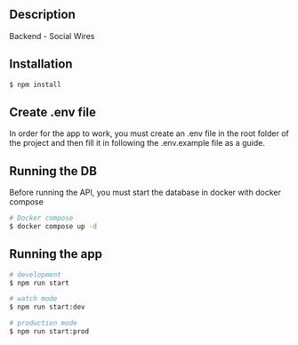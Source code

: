 ## Description

Backend - Social Wires

## Installation

```bash
$ npm install
```

## Create .env file

In order for the app to work, you must create an .env file in the root folder of the project and then fill it in following the .env.example file as a guide.

## Running the DB

Before running the API, you must start the database in docker with docker compose

```bash
# Docker compose
$ docker compose up -d
```

## Running the app

```bash
# development
$ npm run start

# watch mode
$ npm run start:dev

# production mode
$ npm run start:prod
```

